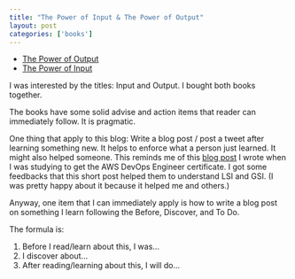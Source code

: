 ```yaml
---
title: "The Power of Input & The Power of Output"
layout: post
categories: ['books']
---
```

- [The Power of Output](https://amzn.asia/d/0GHqBJh)
- [The Power of Input](https://amzn.asia/d/3UqstoE)

I was interested by the titles: Input and Output. I bought both books together.

The books have some solid advise and action items that reader can immediately follow. It is pragmatic. 

One thing that apply to this blog: Write a blog post / post a tweet after learning something new. It helps to enforce what a person just learned. It might also helped someone. This reminds me of this [blog post](https://medium.com/@kennith/dynamo-db-lsi-and-gsi-b685ff6e2d3) I wrote when I was studying to get the AWS DevOps Engineer certificate. I got some feedbacks that this short post helped them to understand LSI and GSI. (I was pretty happy about it because it helped me and others.)

Anyway, one item that I can immediately apply is how to write a blog post on something I learn following the Before, Discover, and To Do.

The formula is:

1. Before I read/learn about this, I was...
2. I discover about...
3. After reading/learning about this, I will do...